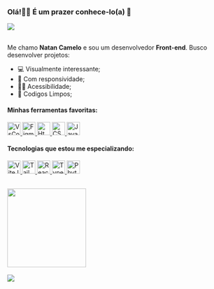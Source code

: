 <h3>Olá!👋🏻 É um prazer conhece-lo(a) 🐧</h3>

<div>
  <a href="https://www.linkedin.com/in/natan-camelo-de-sousa-526b9b277/" target="_blank">
    <img src="https://img.shields.io/badge/LinkedIn-0077B5?style=for-the-badge&logo=linkedin&logoColor=white" target="_blank">
  <a/>
</div><br/>

Me chamo <strong>Natan Camelo</strong> e sou um desenvolvedor <strong>Front-end</strong>.
Busco desenvolver projetos:<br/>
<ul>
  <li>💻 Visualmente interessante;</li>
  <li>📱 Com responsividade;</li>
  <li>🦸‍♂️ Acessibilidade;</li>
  <li>🧹 Codigos Limpos;</li>
</ul>

<h4>
  Minhas ferramentas favoritas:
</h4>
<a href="#">
  <img alt="VsCode" src="https://github.com/user-attachments/assets/b121c6d9-b565-49a3-ab81-89ec57e9f4ce" height="30px" width="30px" style="max-width: 100%;"/>
  <img alt="Figma" src="https://github.com/user-attachments/assets/e3196e29-4500-4107-b46d-95ca6e8f6cf9" height="30px" width="30px" style="max-width: 100%;"/>
  <img alt="Html5" src="https://github.com/user-attachments/assets/93d6afa9-67df-4d83-aa88-166f806928f0" height="30px" width="30px" style="max-width: 100%;"/>
  <img alt="CSS3" src="https://github.com/user-attachments/assets/ab524738-b5f3-407e-a13a-53be9b9e7fb4" height="30px" width="30px" style="max-width: 100%;"/>
  <img alt="JavaScript" src="https://github.com/user-attachments/assets/16e5fbb5-31fc-4fc5-8d51-af22fb975907" height="30px" width="30px" style="max-width: 100%;"/>
</a>   

<h4>
  Tecnologias que estou me especializando:
</h4>  
<a href="#">
  <img alt="ViteJs" src="https://github.com/user-attachments/assets/5ebf2082-f926-4d7d-aac3-356bec6fda20" height="30px" width="30px" style="max-width: 100%;"/>
  <img alt="TailwindCSS" src="https://github.com/user-attachments/assets/714c559c-f537-4cf8-9c39-9e065cf1da6b" height="30px" width="30px" style="max-width: 100%;"/>
  <img alt="React" src="https://github.com/user-attachments/assets/6fcd6b66-9a10-419f-b54c-996a7fa29362" height="30px" width="30px" style="max-width: 100%;"/>
  <img alt="Typescript" src="https://github.com/user-attachments/assets/f0ec0441-b910-440a-ab2a-8464d90bfdaf" height="30px" width="30px" style="max-width: 100%;"/>
  <img alt="Phyton" src="https://github.com/user-attachments/assets/bdf1c4d8-2d78-42af-984f-8e709cbcace9" height="30px" width="30px" style="max-width: 100%;"/>
</a><br/><br/> 

<img height="180em" src="https://github-readme-stats.vercel.app/api/top-langs/?username=Natan-Camelo&layout=compact&langs_count=7&theme=dracula"/><br/><br/>
<img src="https://github-profile-summary-cards.vercel.app/api/cards/profile-details?username=Natan-Camelo&amp;theme=radical">
